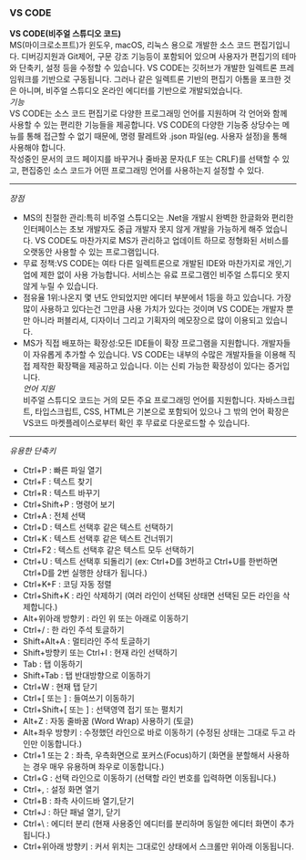 ### VS CODE

**VS CODE(비주얼 스튜디오 코드)** <br>
MS(마이크로소프트)가 윈도우, macOS, 리눅스 용으로 개발한 소스 코드 편집기입니다. 디버깅지원과 Git제어, 구문 강조 기능등이 포함되어 있으며 사용자가 
편집기의 테마와 단축키, 설정 등을 수정할 수 있습니다. VS CODE는 깃허브가 개발한 일렉트론 프레임워크를 기반으로 구동됩니다. 그러나 같은 일렉트론 기반의 
편집기 아톰을 포크한 것은 아니며, 비주얼 스튜디오 온라인 에디터를 기반으로 개발되었습니다. <br>
*기능* <br>
VS CODE는 소스 코드 편집기로 다양한 프로그래밍 언어를 지원하며 각 언어와 함께 사용할 수 있는 편리한 기능들을 제공합니다. VS CODE의 다양한 기능중 
상당수는 메뉴를 통해 접근할 수 없기 때문에, 명령 팔레트와 .json 파일(eg. 사용자 설정)을 통해 사용해야 합니다. <br>
작성중인 문서의 코드 페이지를 바꾸거나 줄바꿈 문자(LF 또는 CRLF)를 선택할 수 있고, 편집중인 소스 코드가 어떤 프로그래밍 언어를 사용하는지 설정할 수 
있다. <br>

----
*장점* <br>
- MS의 친절한 관리:특히 비주얼 스튜디오는 .Net을 개발시 완벽한 한글화와 편리한 인터페이스는 초보 개발자도 중급 개발자 못지 않게 개발을 가능하게 해주
었습니다. VS CODE도 마찬가지로 MS가 관리하고 업데이트 하므로 정형화된 서비스를 오랫동안 사용할 수 있는 프로그램입니다. <br>
- 무료 정책:VS CODE는 여타 다른 일렉트론으로 개발된 IDE와 마찬가지로 개인,기업에 제한 없이 사용 가능합니다. 서비스는 유료 프로그램인 비주얼 스튜디오
못지 않게 누릴 수 있습니다. <br>
- 점유율 1위:나온지 몇 년도 안되었지만 에디터 부분에서 1등을 하고 있습니다. 가장 많이 사용하고 있다는건 그만큼 사용 가치가 있다는 것이며 VS CODE는 
개발자 뿐만 아니라 퍼블리셔, 디자이너 그리고 기획자의 메모장으로 많이 이용되고 있습니다. <br>
- MS가 직접 배포하는 확장성:모든 IDE들이 확장 프로그램을 지원합니다. 개발자들이 자유롭게 추가할 수 있습니다. VS CODE는 내부의 수많은 개발자들을 
이용해 직접 제작한 확장팩을 제공하고 있습니다. 이는 신뢰 가능한 확장성이 있다는 증거입니다. <br>
*언어 지원* <br>
비주얼 스튜디오 코드는 거의 모든 주요 프로그래밍 언어를 지원합니다. 자바스크립트, 타입스크립트, CSS, HTML은 기본으로 포함되어 있으나 그 밖의 언어 
확장은 VS코드 마켓플레이스로부터 확인 후 무료로 다운로드할 수 있습니다.

----
*유용한 단축키* <br>
- Ctrl+P : 빠른 파일 열기 
- Ctrl+F : 텍스트 찾기 
- Ctrl+R : 텍스트 바꾸기 
- Ctrl+Shift+P : 명령어 보기 
- Ctrl+A : 전체 선택 
- Ctrl+D : 텍스트 선택후 같은 텍스트 선택하기
- Ctrl+K : 텍스트 선택후 같은 텍스트 건너뛰기
- Ctrl+F2 : 텍스트 선택후 같은 텍스트 모두 선택하기
- Ctrl+U : 텍스트 선택후 되돌리기 (ex: Ctrl+D를 3번하고 Ctrl+U를 한번하면 Ctrl+D를 2번 실행한 상태가 됩니다.)
- Ctrl+K+F : 코딩 자동 정렬 
- Ctrl+Shift+K : 라인 삭제하기 (여러 라인이 선택된 상태면 선택된 모든 라인을 삭제합니다.) 
- Alt+위아래 방향키 : 라인 위 또는 아래로 이동하기 
- Ctrl+/ : 한 라인 주석 토글하기 
- Shift+Alt+A : 멀티라인 주석 토글하기 
- Shift+방향키 또는 Ctrl+I : 현재 라인 선택하기 
- Tab : 탭 이동하기 
- Shift+Tab : 탭 반대방향으로 이동하기 
- Ctrl+W : 현재 탭 닫기 
- Ctrl+[ 또는 ] : 들여쓰기 이동하기 
- Ctrl+Shift+[ 또는 ] : 선택영역 접기 또는 펼치기 
- Alt+Z : 자동 줄바꿈 (Word Wrap) 사용하기 (토글) 
- Alt+좌우 방향키 : 수정했던 라인으로 바로 이동하기 (수정된 상태는 그대로 두고 라인만 이동합니다.) 
- Ctrl+1 또는 2 : 좌측, 우측화면으로 포커스(Focus)하기 (화면을 분할해서 사용하는 경우 매우 유용하며 좌우로 이동합니다.) 
- Ctrl+G : 선택 라인으로 이동하기 (선택할 라인 번호를 입력하면 이동됩니다.) 
- Ctrl+, : 설정 화면 열기
- Ctrl+B : 좌측 사이드바 열기,닫기
- Ctrl+J : 하단 패널 열기, 닫기
- Ctrl+\ : 에디터 분리 (현재 사용중인 에디터를 분리하며 동일한 에디터 화면이 추가됩니다.)
- Ctrl+위아래 방향키 : 커서 위치는 그대로인 상태에서 스크롤만 위아래 이동됩니다.
